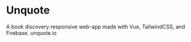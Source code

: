# Unquote
A book discovery responsive web-app made with Vue, TailwindCSS, and Firebase. 
unquote.io
